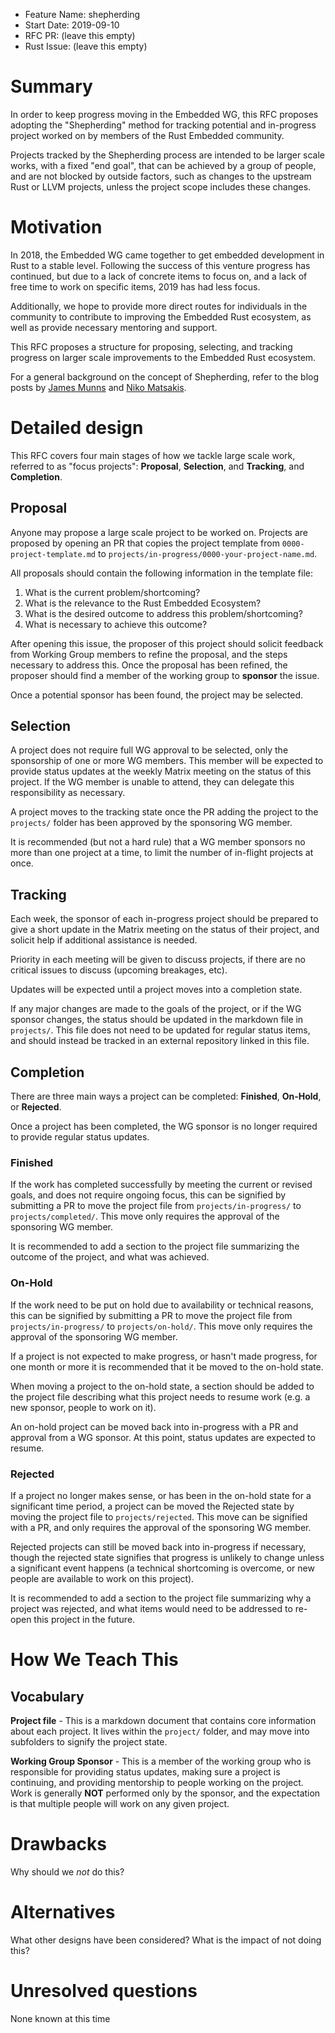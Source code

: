 - Feature Name: shepherding
- Start Date: 2019-09-10
- RFC PR: (leave this empty)
- Rust Issue: (leave this empty)

# Summary
[summary]: #summary

In order to keep progress moving in the Embedded WG, this RFC proposes adopting the "Shepherding" method for tracking potential and in-progress project worked on by members of the Rust Embedded community.

Projects tracked by the Shepherding process are intended to be larger scale works, with a fixed "end goal", that can be achieved by a group of people, and are not blocked by outside factors, such as changes to the upstream Rust or LLVM projects, unless the project scope includes these changes.

# Motivation
[motivation]: #motivation

In 2018, the Embedded WG came together to get embedded development in Rust to a stable level. Following the success of this venture progress has continued, but due to a lack of concrete items to focus on, and a lack of free time to work on specific items, 2019 has had less focus.

Additionally, we hope to provide more direct routes for individuals in the community to contribute to improving the Embedded Rust ecosystem, as well as provide necessary mentoring and support.

This RFC proposes a structure for proposing, selecting, and tracking progress on larger scale improvements to the Embedded Rust ecosystem.

For a general background on the concept of Shepherding, refer to the blog posts by [James Munns] and [Niko Matsakis].

[James Munns]: https://jamesmunns.com/blog/shepherding-3-1/
[Niko Matsakis]: http://smallcultfollowing.com/babysteps/blog/2019/09/11/aic-shepherds-3-0/

# Detailed design
[design]: #detailed-design

This RFC covers four main stages of how we tackle large scale work, referred to as "focus projects": **Proposal**, **Selection**, and **Tracking**, and **Completion**.

## Proposal

Anyone may propose a large scale project to be worked on. Projects are proposed by opening an PR that copies the project template from `0000-project-template.md` to `projects/in-progress/0000-your-project-name.md`.

All proposals should contain the following information in the template file:

1. What is the current problem/shortcoming?
2. What is the relevance to the Rust Embedded Ecosystem?
3. What is the desired outcome to address this problem/shortcoming?
4. What is necessary to achieve this outcome?

After opening this issue, the proposer of this project should solicit feedback from Working Group members to refine the proposal, and the steps necessary to address this. Once the proposal has been refined, the proposer should find a member of the working group to **sponsor** the issue.

Once a potential sponsor has been found, the project may be selected.

## Selection

A project does not require full WG approval to be selected, only the sponsorship of one or more WG members. This member will be expected to provide status updates at the weekly Matrix meeting on the status of this project. If the WG member is unable to attend, they can delegate this responsibility as necessary.

A project moves to the tracking state once the PR adding the project to the `projects/` folder has been approved by the sponsoring WG member.

It is recommended (but not a hard rule) that a WG member sponsors no more than one project at a time, to limit the number of in-flight projects at once.

## Tracking

Each week, the sponsor of each in-progress project should be prepared to give a short update in the Matrix meeting on the status of their project, and solicit help if additional assistance is needed.

Priority in each meeting will be given to discuss projects, if there are no critical issues to discuss (upcoming breakages, etc).

Updates will be expected until a project moves into a completion state.

If any major changes are made to the goals of the project, or if the WG sponsor changes, the status should be updated in the markdown file in `projects/`. This file does not need to be updated for regular status items, and should instead be tracked in an external repository linked in this file.

## Completion

There are three main ways a project can be completed: **Finished**, **On-Hold**, or **Rejected**.

Once a project has been completed, the WG sponsor is no longer required to provide regular status updates.

### Finished

If the work has completed successfully by meeting the current or revised goals, and does not require ongoing focus, this can be signified by submitting a PR to move the project file from `projects/in-progress/` to `projects/completed/`. This move only requires the approval of the sponsoring WG member.

It is recommended to add a section to the project file summarizing the outcome of the project, and what was achieved.

### On-Hold

If the work need to be put on hold due to availability or technical reasons, this can be signified by submitting a PR to move the project file from `projects/in-progress/` to `projects/on-hold/`. This move only requires the approval of the sponsoring WG member.

If a project is not expected to make progress, or hasn't made progress, for one month or more it is recommended that it be moved to the on-hold state.

When moving a project to the on-hold state, a section should be added to the project file describing what this project needs to resume work (e.g. a new sponsor, people to work on it).

An on-hold project can be moved back into in-progress with a PR and approval from a WG sponsor. At this point, status updates are expected to resume.

### Rejected

If a project no longer makes sense, or has been in the on-hold state for a significant time period, a project can be moved the Rejected state by moving the project file to `projects/rejected`. This move can be signified with a PR, and only requires the approval of the sponsoring WG member.

Rejected projects can still be moved back into in-progress if necessary, though the rejected state signifies that progress is unlikely to change unless a significant event happens (a technical shortcoming is overcome, or new people are available to work on this project).

It is recommended to add a section to the project file summarizing why a project was rejected, and what items would need to be addressed to re-open this project in the future.


# How We Teach This
[how-we-teach-this]: #how-we-teach-this

## Vocabulary

**Project file** - This is a markdown document that contains core information about each project. It lives within the `project/` folder, and may move into subfolders to signify the project state.

**Working Group Sponsor** - This is a member of the working group who is responsible for providing status updates, making sure a project is continuing, and providing mentorship to people working on the project. Work is generally **NOT** performed only by the sponsor, and the expectation is that multiple people will work on any given project.

# Drawbacks
[drawbacks]: #drawbacks

Why should we *not* do this?

# Alternatives
[alternatives]: #alternatives

What other designs have been considered? What is the impact of not doing this?

# Unresolved questions
[unresolved]: #unresolved-questions

None known at this time
